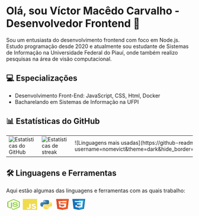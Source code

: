 # Olá, sou Víctor Macêdo Carvalho - Desenvolvedor Frontend 👋

Sou um entusiasta do desenvolvimento frontend com foco em Node.js. Estudo programação desde 2020 e atualmente sou estudante de Sistemas de Informação na Universidade Federal do Piauí, onde também realizo pesquisas na área de visão computacional.

## 💻 Especializações

- Desenvolvimento Front-End: JavaScript, CSS, Html, Docker
- Bacharelando em Sistemas de Informação na UFPI

## 📊 Estatísticas do GitHub

<table>
  <tr>
    <td>
      <img src="https://github-readme-stats.vercel.app/api?username=nomevict&theme=dark&hide_border=false&include_all_commits=false&count_private=false" alt="Estatísticas do GitHub" />
    </td>
    <td>
      <img src="https://github-readme-streak-stats.herokuapp.com/?user=nomevict&theme=dark&hide_border=false" alt="Estatísticas de streak" />
    </td>
    <td>
      ![Linguagens mais usadas](https://github-readme-stats.vercel.app/api/top-langs/?username=nomevict&theme=dark&hide_border=false&include_all_commits=false&count_private=false&layout=compact)
    </td>
  </tr>
</table>

## 🛠️ Linguagens e Ferramentas

Aqui estão algumas das linguagens e ferramentas com as quais trabalho:

<p align="left">
  <div>
  <img align="center" alt="Vini-Python" height="30" width="40" src="https://raw.githubusercontent.com/devicons/devicon/master/icons/nodejs/nodejs-original.svg">
  <img align="center" alt="Vini-Js" height="30" width="40" src="https://raw.githubusercontent.com/devicons/devicon/master/icons/javascript/javascript-plain.svg">
  <img align="center" alt="Vini-Python" height="30" width="40" src="https://raw.githubusercontent.com/devicons/devicon/master/icons/python/python-original.svg">
  <img align="center" alt="Vini-HTML" height="30" width="40" src="https://raw.githubusercontent.com/devicons/devicon/master/icons/html5/html5-original.svg">
  <img align="center" alt="Vini-CSS" height="30" width="40" src="https://raw.githubusercontent.com/devicons/devicon/master/icons/css3/css3-original.svg">
</div>
</p>


